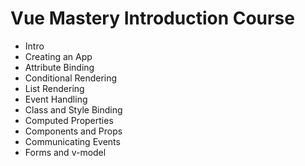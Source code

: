 # Vue Mastery Introduction Course

- Intro
- Creating an App
- Attribute Binding
- Conditional Rendering
- List Rendering
- Event Handling
- Class and Style Binding
- Computed Properties
- Components and Props
- Communicating Events
- Forms and v-model
